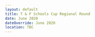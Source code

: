 ```yaml
---
layout: default
title: T & F Schools Cup Regional Round
date: June 2020
dateOverride: June 2020
location: TBC
---
```


